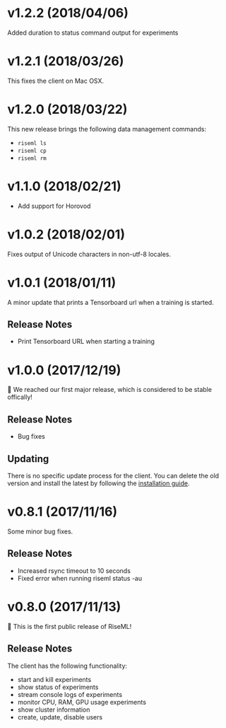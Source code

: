 # v1.2.2 (2018/04/06)
Added duration to status command output for experiments

# v1.2.1 (2018/03/26)
This fixes the client on Mac OSX.

# v1.2.0 (2018/03/22)
This new release brings the following data management commands:
- `riseml ls`
- `riseml cp`
- `riseml rm`

# v1.1.0 (2018/02/21)
- Add support for Horovod

# v1.0.2 (2018/02/01)
Fixes output of Unicode characters in non-utf-8 locales.

# v1.0.1 (2018/01/11)
A minor update that prints a Tensorboard url when a training is started.

## Release Notes
- Print Tensorboard URL when starting a training


# v1.0.0 (2017/12/19)
🎉 We reached our first major release, which is considered to be stable offically!

## Release Notes
- Bug fixes

## Updating
There is no specific update process for the client. You can delete the old version and install the latest by following the [installation guide](install.md).


# v0.8.1 (2017/11/16)
Some minor bug fixes.

## Release Notes
- Increased rsync timeout to 10 seconds
- Fixed error when running riseml status -au


# v0.8.0 (2017/11/13)

🎉 This is the first public release of RiseML!

## Release Notes
The client has the following functionality:
- start and kill experiments
- show status of experiments
- stream console logs of experiments
- monitor CPU, RAM, GPU usage experiments
- show cluster information
- create, update, disable users
